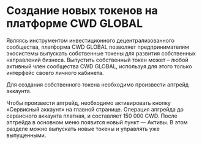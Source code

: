 # Создание новых токенов на платформе CWD GLOBAL

Являясь инструментом инвестиционного децентрализованного сообщества, платформа CWD GLOBAL позволяет предпринимателям экосистемы выпускать собственные токены для развития собственных направлений бизнеса. Выпустить собственный токен может – любой активный член сообщества CWD GLOBAL, используя для этого только интерфейс своего личного кабинета.

Для создания собственного токена необходимо произвести апгрейд аккаунта.

Чтобы произвести апгрейд, необходимо активировать кнопку «Сервисный аккаунт» на главной странице. Операция апгрейда до сервисного аккаунта платная, и составляет 150 000 CWD. После апгрейда в основном меню появится новый пункт — Активы. В этом разделе можно выпускать новые токены и управлять уже выпущенными.
